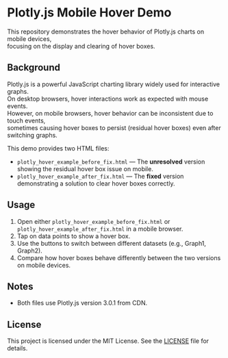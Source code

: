 # Plotly.js Mobile Hover Demo

This repository demonstrates the hover behavior of Plotly.js charts on mobile devices,  
focusing on the display and clearing of hover boxes.

## Background

Plotly.js is a powerful JavaScript charting library widely used for interactive graphs.  
On desktop browsers, hover interactions work as expected with mouse events.  
However, on mobile browsers, hover behavior can be inconsistent due to touch events,  
sometimes causing hover boxes to persist (residual hover boxes) even after switching graphs.

This demo provides two HTML files:

- `plotly_hover_example_before_fix.html` — The **unresolved** version showing the residual hover box issue on mobile.  
- `plotly_hover_example_after_fix.html` — The **fixed** version demonstrating a solution to clear hover boxes correctly.

## Usage

1. Open either `plotly_hover_example_before_fix.html` or `plotly_hover_example_after_fix.html` in a mobile browser.  
2. Tap on data points to show a hover box.   
3. Use the buttons to switch between different datasets (e.g., Graph1, Graph2).  
4. Compare how hover boxes behave differently between the two versions on mobile devices.

## Notes

- Both files use Plotly.js version 3.0.1 from CDN.

## License

This project is licensed under the MIT License. See the [LICENSE](LICENSE) file for details.

